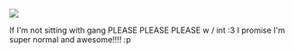 ![](https://komarev.com/ghpvc/?username=georgembaxter&color=green)

If I'm not sitting with gang PLEASE PLEASE PLEASE w / int :3 I promise I'm super normal and awesome!!!! :p
